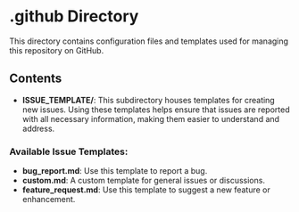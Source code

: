 # .github Directory

This directory contains configuration files and templates used for managing this repository on GitHub.

## Contents

- **ISSUE_TEMPLATE/**: This subdirectory houses templates for creating new issues. Using these templates helps ensure that issues are reported with all necessary information, making them easier to understand and address.

### Available Issue Templates:

*   **bug_report.md**: Use this template to report a bug.
*   **custom.md**: A custom template for general issues or discussions.
*   **feature_request.md**: Use this template to suggest a new feature or enhancement.
